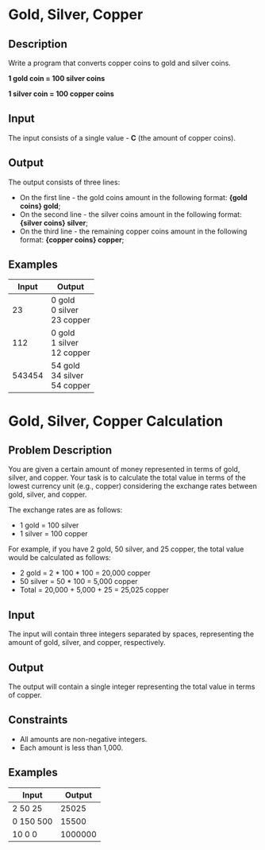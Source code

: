 # Gold, Silver, Copper
## Description
Write a program that converts copper coins to gold and silver coins.

**1 gold coin = 100 silver coins**

**1 silver coin = 100 copper coins**
## Input
The input consists of a single value - **C** (the amount of copper coins).
## Output
The output consists of three lines:
- On the first line - the gold coins amount in the following format: **{gold coins} gold**;
- On the second line - the silver coins amount in the following format: **{silver coins} silver**;
- On the third line - the remaining copper coins amount in the following format: **{copper coins} copper**;
## Examples
|Input|Output|
|-|-|
|23|0 gold<br />0 silver<br />23 copper|
|112|0 gold<br />1 silver<br />12 copper|
|543454|54 gold<br />34 silver<br />54 copper|

# Gold, Silver, Copper Calculation

## Problem Description
You are given a certain amount of money represented in terms of gold, silver, and copper. Your task is to calculate the total value in terms of the lowest currency unit (e.g., copper) considering the exchange rates between gold, silver, and copper.

The exchange rates are as follows:
- 1 gold = 100 silver
- 1 silver = 100 copper

For example, if you have 2 gold, 50 silver, and 25 copper, the total value would be calculated as follows:
- 2 gold = 2 * 100 * 100 = 20,000 copper
- 50 silver = 50 * 100 = 5,000 copper
- Total = 20,000 + 5,000 + 25 = 25,025 copper

## Input
The input will contain three integers separated by spaces, representing the amount of gold, silver, and copper, respectively.

## Output
The output will contain a single integer representing the total value in terms of copper.

## Constraints
- All amounts are non-negative integers.
- Each amount is less than 1,000.

## Examples
|Input|Output|
|-|-|
|2 50 25|25025|
|0 150 500|15500|
|10 0 0|1000000|